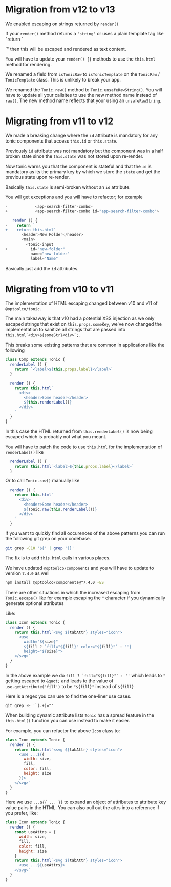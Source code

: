 # Migration from v12 to v13

We enabled escaping on strings returned by `render()`

If your `render()` method returns a `'string'` or uses a plain
template tag like "return \`<div></div>\`" then this will
be escaped and rendered as text content.

You will have to update your `render() {}` methods to use
the `this.html` method for rendering.

We renamed a field from `isTonicRaw` to `isTonicTemplate` on
the `TonicRaw` / `TonicTemplate` class. This is unlikely to break
your app.

We renamed the `Tonic.raw()` method to `Tonic.unsafeRawString()`.
You will have to update all your callsites to use the new
method name instead of `raw()`. The new method name reflects
that your using an `unsafeRawString`.

# Migrating from v11 to v12

We made a breaking change where the `id` attribute is mandatory
for any tonic components that access `this.id` or `this.state`.

Previously `id` attribute was not mandatory but the component
was in a half broken state since the `this.state` was not
stored upon re-render.

Now tonic warns you that the component is stateful and that the
`id` is mandatory as its the primary key by which we store the
`state` and get the previous state upon re-render.

Basically `this.state` is semi-broken without an `id` attribute.

You will get exceptions and you will have to refactor; for example

```js
-            <app-search-filter-combo>
+            <app-search-filter-combo id="app-search-filter-combo">

   render () {
-    return `
+    return this.html`
       <header>New Folder</header>
       <main>
         <tonic-input
+          id="new-folder"
           name="new-folder"
           label="Name"
```

Basically just add the `id` attributes.

# Migrating from v10 to v11

The implementation of HTML escaping changed between v10 and v11
of `@optoolco/tonic`.

The main takeaway is that v10 had a potential XSS injection as
we only escaped strings that exist on `this.props.someKey`,
we've now changed the implementation to sanitize all strings
that are passed into ``this.html`<div>${someStr}<div>`;``.

This breaks some existing patterns that are common in applications
like the following

```js
class Comp extends Tonic {
  renderLabel () {
    return `<label>${this.props.label}</label>`
  }

  render () {
    return this.html`
      <div>
        <header>Some header</header>
        ${this.renderLabel()}
      </div>
    `
  }
}
```

In this case the HTML returned from `this.renderLabel()` is now
being escaped which is probably not what you meant.

You will have to patch the code to use `this.html` for the
implementation of `renderLabel()` like

```js
  renderLabel () {
    return this.html`<label>${this.props.label}</label>`
  }
```

Or to call `Tonic.raw()` manually like

```js
  render () {
    return this.html`
      <div>
        <header>Some header</header>
        ${Tonic.raw(this.renderLabel())}
      </div>
    `
  }
```

If you want to quickly find all occurences of the above patterns
you can run the following git grep on your codebase.

```sh
git grep -C10 '${' | grep ')}'
```

The fix is to add `this.html` calls in various places.

We have updated `@optoolco/components` and you will have to
update to version `7.4.0` as well

```sh
npm install @optoolco/components@^7.4.0 -ES
```

There are other situations in which the increased escaping from
`Tonic.escape()` like for example escaping the `"` character if
you dynamically generate optional attributes

Like:

```js
class Icon extends Tonic {
  render () {
    return this.html`<svg ${tabAttr} styles="icon">
      <use
        width="${size}"
        ${fill ? `fill="${fill}" color="${fill}"` : ''}
        height="${size}">
    </svg>`
  }
}
```

In the above example we do ``fill ? `fill="${fill}"` : ''`` which
leads to `"` getting escaped to `&quot;` and leads to the value
of `use.getAttribute('fill')` to be `"${fill}"` instead of `${fill}`

Here is a regex you can use to find the one-liner use cases.

```
git grep -E '`(.+)="'
```

When building dynamic attribute lists `Tonic` has a spread feature
in the `this.html()` function you can use instead to make it easier.

For example, you can refactor the above `Icon` class to:

```js
class Icon extends Tonic {
  render () {
    return this.html`<svg ${tabAttr} styles="icon">
      <use ...${{
        width: size,
        fill,
        color: fill,
        height: size
      }}>
    </svg>`
  }
}
```

Here we use `...${{ ... }}` to expand an object of attributes to
attribute key value pairs in the HTML. You can also pull out the attrs
into a reference if you prefer, like:

```js
class Icon extends Tonic {
  render () {
    const useAttrs = {
      width: size,
      fill,
      color: fill,
      height: size
    }
    return this.html`<svg ${tabAttr} styles="icon">
      <use ...${useAttrs}>
    </svg>`
  }
}
```
